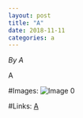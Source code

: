 ```yaml
---
layout: post
title: "A"
date: 2018-11-11
categories: a
---
```


*By A*

A

#Images:
![ Image 0](A "Image0")

#Links:
[A](A)